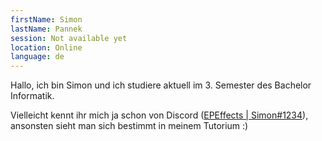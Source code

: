 ```yaml
---
firstName: Simon
lastName: Pannek
session: Not available yet
location: Online
language: de
---
```


Hallo, ich bin Simon und ich studiere aktuell im 3. Semester des Bachelor Informatik.

Vielleicht kennt ihr mich ja schon von Discord ([EPEffects | Simon#1234](https://simonpannek.com/discord)), ansonsten sieht man sich bestimmt in meinem Tutorium :)

